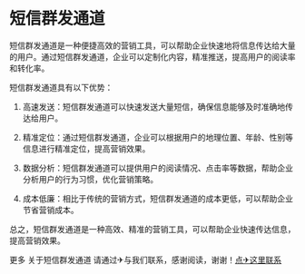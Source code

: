 # 短信群发通道

短信群发通道是一种便捷高效的营销工具，可以帮助企业快速地将信息传达给大量的用户。通过短信群发通道，企业可以定制化内容，精准推送，提高用户的阅读率和转化率。

短信群发通道具有以下优势：

1. 高速发送：短信群发通道可以快速发送大量短信，确保信息能够及时准确地传达给用户。

2. 精准定位：通过短信群发通道，企业可以根据用户的地理位置、年龄、性别等信息进行精准定位，提高营销效果。

3. 数据分析：短信群发通道可以提供用户的阅读情况、点击率等数据，帮助企业分析用户的行为习惯，优化营销策略。

4. 成本低廉：相比于传统的营销方式，短信群发通道的成本更低，可以帮助企业节省营销成本。

总之，短信群发通道是一种高效、精准的营销工具，可以帮助企业快速传达信息，提高营销效果。

更多 关于短信群发通道 请通过✈与我们联系，感谢阅读，谢谢！[点✈这里联系](https://t.me/jsksbsjsjp)